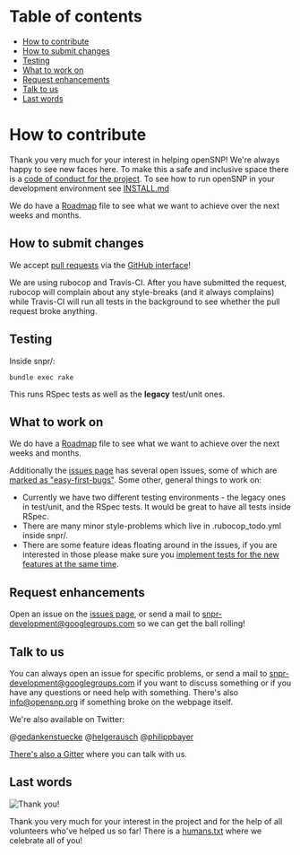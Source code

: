 # Table of contents

- [How to contribute](#how-to-contribute)
- [How to submit changes](#how-to-submit-changes)
- [Testing](#testing)
- [What to work on](#what-to-work-on)
- [Request enhancements](#request-enhancements)
- [Talk to us](#talk-to-us)
- [Last words](#last-words)

# How to contribute

Thank you very much for your interest in helping openSNP! We're always happy to see new faces here. To make this a safe and inclusive space there is a [code of conduct for the project](https://github.com/gedankenstuecke/snpr/blob/master/CODE_OF_CONDUCT.md). To see how to run openSNP in your development environment see [INSTALL.md](https://github.com/gedankenstuecke/snpr/blob/master/INSTALL.md)

We do have a [Roadmap](https://github.com/gedankenstuecke/snpr/blob/master/ROADMAP.md) file to see what we want to achieve over the next weeks and months.

## How to submit changes

We accept [pull requests](https://help.github.com/articles/using-pull-requests/) via the [GitHub interface](https://github.com/gedankenstuecke/snpr/pull/new/master)!  

We are using rubocop and Travis-CI. After you have submitted the request, rubocop will complain about any style-breaks (and it always complains) while Travis-CI will run all tests in the background to see whether the pull request broke anything.

## Testing

Inside snpr/:

```
bundle exec rake
```

This runs RSpec tests as well as the **legacy** test/unit ones.

## What to work on
We do have a [Roadmap](https://github.com/gedankenstuecke/snpr/blob/master/ROADMAP.md) file to see what we want to achieve over the next weeks and months.

Additionally the [issues page](https://github.com/gedankenstuecke/snpr/issues) has several open issues, some of which are [marked as "easy-first-bugs"](https://github.com/gedankenstuecke/snpr/issues?q=is%3Aopen+is%3Aissue+label%3Aeasy-first-bugs). Some other, general things to work on:

- Currently we have two different testing environments - the legacy ones in test/unit, and the RSpec tests. It would be great to have all tests inside RSpec.
- There are many minor style-problems which live in .rubocop_todo.yml inside snpr/.
- There are some feature ideas floating around in the issues, if you are interested in those please make sure you [implement tests for the new features at the same time](https://github.com/gedankenstuecke/snpr/issues/168).

## Request enhancements

Open an issue on the [issues page](https://github.com/gedankenstuecke/snpr/issues), or send a mail to snpr-development@googlegroups.com so we can get the ball rolling!

## Talk to us

You can always open an issue for specific problems, or send a mail to snpr-development@googlegroups.com if you want to discuss something or if you have any questions or need help with something. There's also info@opensnp.org if something broke on the webpage itself.

We're also available on Twitter:

@[gedankenstuecke](https://twitter.com/gedankenstuecke)
@[helgerausch](https://twitter.com/helgerausch)
@[philippbayer](https://twitter.com/philippbayer)

[There's also a Gitter](https://gitter.im/openSNP/snpr?utm_source=badge&utm_medium=badge&utm_campaign=pr-badge&utm_content=badge) where you can talk with us.

## Last words

![Thank you!](https://media1.giphy.com/media/10NVUaFVKzbUpW/200.gif)

Thank you very much for your interest in the project and for the help of all volunteers who've helped us so far! There is a [humans.txt](https://github.com/gedankenstuecke/snpr/blob/master/public/humans.txt) where we celebrate all of you!
